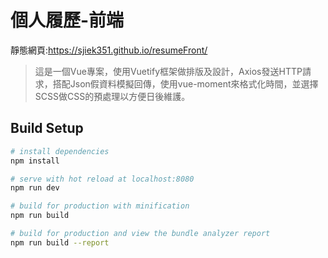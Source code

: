 # 個人履歷-前端

靜態網頁:https://sjiek351.github.io/resumeFront/

> 這是一個Vue專案，使用Vuetify框架做排版及設計，Axios發送HTTP請求，搭配Json假資料模擬回傳，使用vue-moment來格式化時間，並選擇SCSS做CSS的預處理以方便日後維護。


## Build Setup

``` bash
# install dependencies
npm install

# serve with hot reload at localhost:8080
npm run dev

# build for production with minification
npm run build

# build for production and view the bundle analyzer report
npm run build --report
```

